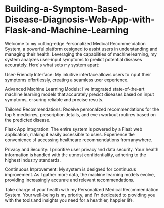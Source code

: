 # Building-a-Symptom-Based-Disease-Diagnosis-Web-App-with-Flask-and-Machine-Learning
Welcome to my cutting-edge Personalized Medical Recommendation System, a powerful platform designed to assist users in understanding and managing their health. Leveraging the capabilities of machine learning, my system analyzes user-input symptoms to predict potential diseases accurately. Here's what sets my system apart:

User-Friendly Interface: My intuitive interface allows users to input their symptoms effortlessly, creating a seamless user experience.

Advanced Machine Learning Models: I've integrated state-of-the-art machine learning models that accurately predict diseases based on input symptoms, ensuring reliable and precise results.

Tailored Recommendations: Receive personalized recommendations for the top 5 medicines, prescription details, and even workout routines based on the predicted disease.

Flask App Integration: The entire system is powered by a Flask web application, making it easily accessible to users. Experience the convenience of accessing healthcare recommendations from anywhere.

Privacy and Security: I prioritize user privacy and data security. Your health information is handled with the utmost confidentiality, adhering to the highest industry standards.

Continuous Improvement: My system is designed for continuous improvement. As I gather more data, the machine learning models evolve, providing increasingly accurate and relevant recommendations.

Take charge of your health with my Personalized Medical Recommendation System. Your well-being is my priority, and I'm dedicated to providing you with the tools and insights you need for a healthier, happier life.
